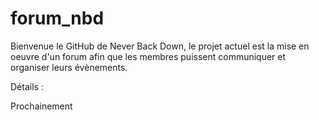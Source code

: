 # forum_nbd

Bienvenue le GitHub de Never Back Down, le projet actuel est la mise en oeuvre d'un forum afin que les membres puissent communiquer et organiser leurs évènements.

Détails :

Prochainement
